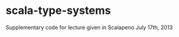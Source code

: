 scala-type-systems
==================

Supplementary code for lecture given in Scalapeno July 17th, 2013
